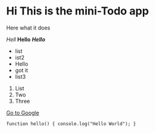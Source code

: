 # Hi This is the mini-Todo app

Here what it does

*Hell*
**Hello**
***Hello***

- list
- ist2
- Hello
- got it
- list3


1. List
2. Two
3. Three

[Go to Google](https://google.com)

`function hello() {
console.log("Hello World");
}`
